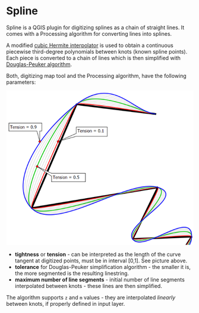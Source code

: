 # Spline

Spline is a QGIS plugin for digitizing splines as a chain of straight lines. 
It comes with a Processing algorithm for converting lines into splines. 

A modified [cubic Hermite interpolator](https://en.wikipedia.org/wiki/Cubic_Hermite_spline) is used to obtain a continuous piecewise third-degree polynomials between knots (known spline points).
Each piece is converted to a chain of lines which is then simplified with [Douglas-Peuker algorithm](https://en.wikipedia.org/wiki/Ramer%E2%80%93Douglas%E2%80%93Peucker_algorithm). 

Both, digitizing map tool and the Processing algorithm, have the following parameters:

![Spline tension parameter](./spline/img/spline_tension_examples.png)

* **tightness** or **tension** - can be interpreted as the length of the curve tangent at digitized points, must be in interval [0,1]. See picture above.
* **tolerance** for Douglas-Peuker simplification algorithm - the smaller it is, the more segmented is the resulting linestring.
* **maximum number of line segments** - initial number of line segments interpolated between knots - these lines are then simplified.

The algorithm supports `z` and `m` values - they are interpolated *linearly* between knots, if properly defined in input layer.

